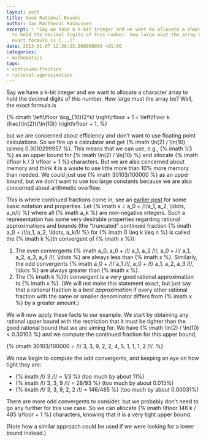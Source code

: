 ```yaml
---
layout: post
title: Good Rational Bounds
author: Jan Marthedal Rasmussen
excerpt: ! "Say we have a k-bit integer and we want to allocate a character array
  to hold the decimal digits of this number. How large must the array be? Well, the
  exact formula is [...]"
date: 2013-01-07 12:38:33.000000000 +01:00
categories:
- mathematics
tags:
- continued-fraction
- rational-approximation
---
```


Say we have a k-bit integer and we want to allocate a character array to hold the decimal digits of this number. How large must the array be? Well, the exact formula is

{% dmath \left\lfloor \log_{10}(2^k) \right\rfloor + 1 = \left\lfloor k \frac{\ln(2)}{\ln(10)} \right\rfloor + 1, %}

but we are concerned about efficiency and don't want to use floating point calculations. So we fire up a calculator and get {% imath \ln(2) / \ln(10) \simeq 0.3010299957 %}. This means that we can use, e.g., {% imath 1/3 %} as an upper bound for {% imath \ln(2) / \ln(10) %} and allocate {% imath \lfloor k / 3 \rfloor + 1 %} characters. But we are also concerned about memory and think it is a waste to use little more than 10% more memory than needed. We could just use {% imath 30103/100000 %} as an upper bound, but we don't want to use too large constants because we are also concerned about arithmetic overflow.

This is where continued fractions come in, see an [earlier post](/2009/11/continued-fractions-and-continuants.html) for some basic notation and properties. Let {% imath x = a_0 + /\!/a_1, a_2, \ldots, a_n/\!/ %} where all {% imath a_k %} are non-negative integers. Such a representation has some very desirable properties regarding rational approximations and bounds (the &#8220;truncated&#8221; continued fraction {% imath a_0 + /\!/a_1, a_2, \ldots, a_k/\!/ %} for {% imath 0 \leq k \leq n %} is called the {% imath k %}th convergent of {% imath x %}):

1. The even convergents {% imath a_0, a_0 + /\!/ a_1, a_2 /\!/, a_0 + /\!/ a_1, a_2, a_3, a_4 /\!/, \ldots %} are always less than {% imath x %}. Similarly, the odd convergents {% imath a_0 + /\!/ a_1 /\!/, a_0 + /\!/ a_1, a_2, a_3 /\!/, \ldots %} are always greater than {% imath x %}.
2. The {% imath k %}th convergent is a very good rational approximation to {% imath x %}. (We will not make this statement exact, but just say that a rational fraction is a *best approximation* if every other rational fraction with the same or smaller denominator differs from {% imath x %} by a greater amount.)

We will now apply these facts to our example. We start by obtaining any rational upper bound with the restriction that it must be tighter than the good rational bound that we are aiming for. We have {% imath \ln(2) / \ln(10) < 0.30103 %} and we compute the continued fraction for this upper bound,

{% dmath 30103/100000 = /\!/ 3, 3, 9, 2, 2, 4, 5, 1, 1, 1, 2 /\!/. %}

We now begin to compute the odd convergents, and keeping an eye on how tight they are:

*   {% imath /\!/ 3 /\!/ = 1/3 %} (too much by about 11%)
*   {% imath /\!/ 3, 3, 9 /\!/ = 28/93 %} (too much by about 0.015%)
*   {% imath /\!/ 3, 3, 9, 2, 2 /\!/ = 146/485 %} (too much by about 0.00031%)

There are more odd convergents to consider, but we probably don't need to go any further for this use case. So we can allocate {% imath \lfloor 146 k / 485 \rfloor + 1 %} characters, knowing that it is a very tight upper bound.

(Note how a similar approach could be used if we were looking for a lower bound instead.)
